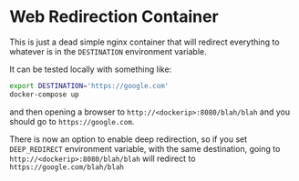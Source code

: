 # Web Redirection Container

This is just a dead simple nginx container that will redirect
everything to whatever is in the `DESTINATION` environment variable.

It can be tested locally with something like:

```bash
export DESTINATION='https://google.com'
docker-compose up
```

and then opening a browser to `http://<dockerip>:8080/blah/blah` and you should go to
`https://google.com`.

There is now an option to enable deep redirection, so if you set
`DEEP_REDIRECT` environment variable, with the same destination, going
to `http://<dockerip>:8080/blah/blah` will redirect to
`https://google.com/blah/blah`


